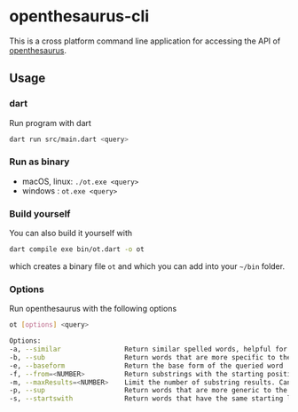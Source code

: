 # openthesaurus-cli

This is a cross platform command line application for accessing the API of [openthesaurus](https://openthesaurus.de).

## Usage

### dart

Run program with dart

```bash
dart run src/main.dart <query>
```

### Run as binary

* macOS, linux: `./ot.exe <query>`
* windows : `ot.exe <query>`

### Build yourself

You can also build it yourself with

```bash
dart compile exe bin/ot.dart -o ot
```

which creates a binary file `ot` and which you can add into your `~/bin` folder. 

### Options

Run openthesaurus with the following options

```bash
ot [options] <query>

Options:
-a, --similar                Return similar spelled words, helpful for misspellings
-b, --sub                    Return words that are more specific to the query
-e, --baseform               Return the base form of the queried word
-f, --from=<NUMBER>          Return substrings with the starting position. Can only be used with '--start' flag
-m, --maxResults=<NUMBER>    Limit the number of substring results. Can only be used with '--start' flag
-p, --sup                    Return words that are more generic to the query
-s, --startswith             Return words that have the same starting letters as the query
```
